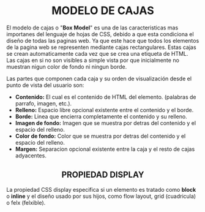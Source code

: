# <center>MODELO DE CAJAS  
El modelo de cajas o "**Box Model**" es una de las caracteristicas mas importanes del lenguaje de hojas de CSS, debido a que esta condiciona el diseño de todas las paginas web. Ya que este hace que todos los elementos de la pagina web se representen mediante cajas rectangulares. Estas cajas se crean automaticamente cada vez que se crea una etiqueta de HTML.  
Las cajas en si no son visibles a simple vista por que inicialmente no muestran nigun color de fondo ni ningun borde.  

Las partes que componen cada caja y su orden de visualización desde el punto de vista del usuario son:  
- **Contenido:** El cual es el contenido de HTML del elemento. (palabras de parrafo, imagen, etc.).
- **Relleno:** Espacio libre opcional existente entre el contenido y el borde.
- **Borde:** Linea que encierra completamente el contenido y su relleno.
- **Imagen de fondo:** Imagen que se muestra por detras del contenido y el espacio del relleno.
- **Color de fondo:** Color que se muestra por detras del contenido y el espacio del relleno.
- **Margen:** Separacion opcional existente entre la caja y el resto de cajas adyacentes.  
  
  
## <center> PROPIEDAD DISPLAY
La propiedad CSS display especifica si un elemento es tratado como **block** o **inline** y el diseño usado por sus hijos, como flow layout, grid (cuadricula) o felx (felxible).